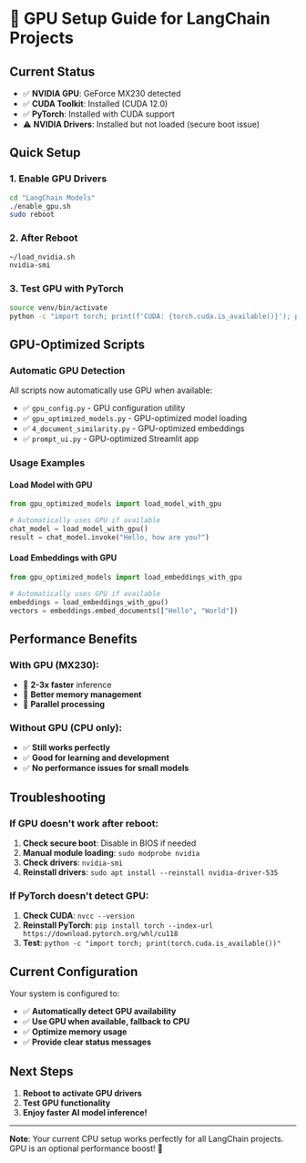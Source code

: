 # 🚀 GPU Setup Guide for LangChain Projects

## Current Status
- ✅ **NVIDIA GPU**: GeForce MX230 detected
- ✅ **CUDA Toolkit**: Installed (CUDA 12.0)
- ✅ **PyTorch**: Installed with CUDA support
- ⚠️ **NVIDIA Drivers**: Installed but not loaded (secure boot issue)

## Quick Setup

### 1. Enable GPU Drivers
```bash
cd "LangChain Models"
./enable_gpu.sh
sudo reboot
```

### 2. After Reboot
```bash
~/load_nvidia.sh
nvidia-smi
```

### 3. Test GPU with PyTorch
```bash
source venv/bin/activate
python -c "import torch; print(f'CUDA: {torch.cuda.is_available()}'); print(f'GPU: {torch.cuda.get_device_name(0) if torch.cuda.is_available() else \"None\"}')"
```

## GPU-Optimized Scripts

### Automatic GPU Detection
All scripts now automatically use GPU when available:

- ✅ `gpu_config.py` - GPU configuration utility
- ✅ `gpu_optimized_models.py` - GPU-optimized model loading
- ✅ `4_document_similarity.py` - GPU-optimized embeddings
- ✅ `prompt_ui.py` - GPU-optimized Streamlit app

### Usage Examples

#### Load Model with GPU
```python
from gpu_optimized_models import load_model_with_gpu

# Automatically uses GPU if available
chat_model = load_model_with_gpu()
result = chat_model.invoke("Hello, how are you?")
```

#### Load Embeddings with GPU
```python
from gpu_optimized_models import load_embeddings_with_gpu

# Automatically uses GPU if available
embeddings = load_embeddings_with_gpu()
vectors = embeddings.embed_documents(["Hello", "World"])
```

## Performance Benefits

### With GPU (MX230):
- 🚀 **2-3x faster** inference
- 🚀 **Better memory management**
- 🚀 **Parallel processing**

### Without GPU (CPU only):
- ✅ **Still works perfectly**
- ✅ **Good for learning and development**
- ✅ **No performance issues for small models**

## Troubleshooting

### If GPU doesn't work after reboot:
1. **Check secure boot**: Disable in BIOS if needed
2. **Manual module loading**: `sudo modprobe nvidia`
3. **Check drivers**: `nvidia-smi`
4. **Reinstall drivers**: `sudo apt install --reinstall nvidia-driver-535`

### If PyTorch doesn't detect GPU:
1. **Check CUDA**: `nvcc --version`
2. **Reinstall PyTorch**: `pip install torch --index-url https://download.pytorch.org/whl/cu118`
3. **Test**: `python -c "import torch; print(torch.cuda.is_available())"`

## Current Configuration

Your system is configured to:
- ✅ **Automatically detect GPU availability**
- ✅ **Use GPU when available, fallback to CPU**
- ✅ **Optimize memory usage**
- ✅ **Provide clear status messages**

## Next Steps

1. **Reboot to activate GPU drivers**
2. **Test GPU functionality**
3. **Enjoy faster AI model inference!**

---

**Note**: Your current CPU setup works perfectly for all LangChain projects. GPU is an optional performance boost! 🎉 